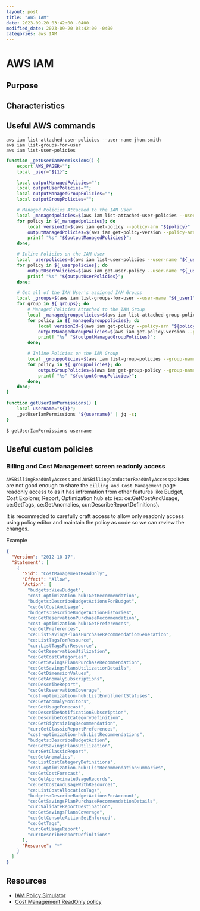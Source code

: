 ```yaml
---
layout: post
title: "AWS IAM"
date: 2023-09-20 03:42:00 -0400
modified_date: 2023-09-20 03:42:00 -0400
categories: aws IAM
---
```


# AWS IAM

## Purpose

## Characteristics

## Useful AWS commands

```
aws iam list-attached-user-policies --user-name jhon.smith
aws iam list-groups-for-user
aws iam list-user-policies
```

```sh
function _getUserIamPermissions() {
    export AWS_PAGER="";
    local _user="${1}";

    local outputManagedPolicies="";
    local outputUserPolicies="";
    local outputManagedGroupPolicies="";
    local outputGroupPolicies="";

    # Managed Policies Attached to the IAM User
    local _managedpolicies=$(aws iam list-attached-user-policies --user-name "${_user}" | jq -r '.AttachedPolicies[].PolicyArn';);
    for policy in ${_managedpolicies}; do
        local versionId=$(aws iam get-policy --policy-arn "${policy}" | jq -r '.Policy.DefaultVersionId';);
        outputManagedPolicies=$(aws iam get-policy-version --policy-arn "${policy}" --version-id "${versionId}";);
        printf "%s" "${outputManagedPolicies}";
    done;

    # Inline Policies on the IAM User
    local _userpolicies=$(aws iam list-user-policies --user-name "${_user}" | jq -r '.PolicyNames[]';);
    for policy in ${_userpolicies}; do
        outputUserPolicies=$(aws iam get-user-policy --user-name "${_user}" --policy-name "${policy}";);
        printf "%s" "${outputUserPolicies}";
    done;

    # Get all of the IAM User's assigned IAM Groups
    local _groups=$(aws iam list-groups-for-user --user-name "${_user}" | jq -r '.Groups[].GroupName';);
    for group in ${_groups}; do
        # Managed Policies Attached to the IAM Group
        local _managedgrouppolicies=$(aws iam list-attached-group-policies --group-name "${group}" | jq -r '.AttachedPolicies[].PolicyArn';);
        for policy in ${_managedgrouppolicies}; do
            local versionId=$(aws iam get-policy --policy-arn "${policy}" | jq -r '.Policy.DefaultVersionId';);
            outputManagedGroupPolicies=$(aws iam get-policy-version --policy-arn "${policy}" --version-id "${versionId}" | jq --arg arn "${policy}" '{"PolicyArn": $arn, "Policy": .}';);
            printf "%s" "${outputManagedGroupPolicies}";
        done;

        # Inline Policies on the IAM Group
        local _grouppolicies=$(aws iam list-group-policies --group-name "${group}" | jq -r '.PolicyNames[]';);
        for policy in ${_grouppolicies}; do
            outputGroupPolicies=$(aws iam get-group-policy --group-name "${group}" --policy-name "${policy}";);
            printf "%s" "${outputGroupPolicies}";
        done;
    done;
}

function getUserIamPermissions() {
    local username="${1}";
    _getUserIamPermissions "${username}" | jq -s;
}

```

```sh
$ getUserIamPermissions username
```

## Useful custom policies

### Billing and Cost Management screen readonly access

`AWSBillingReadOnlyAccess` and `AWSBillingConductorReadOnlyAccess`policies are not good enough to share the `Billing and Cost Management` page readonly access to as it has infromation from other features like Budget, Cost Explorer, Report, Optimization hub etc (ex: ce:GetCostAndUsage, ce:GetTags, ce:GetAnomalies, cur:DescribeReportDefinitions).

It is recommeded to carefully craft access to allow only readonly access using policy editor and maintain the policy as code so we can review the changes.

Example

```json
{
  "Version": "2012-10-17",
  "Statement": [
    {
      "Sid": "CostManagementReadOnly",
      "Effect": "Allow",
      "Action": [
        "budgets:ViewBudget",
        "cost-optimization-hub:GetRecommendation",
        "budgets:DescribeBudgetActionsForBudget",
        "ce:GetCostAndUsage",
        "budgets:DescribeBudgetActionHistories",
        "ce:GetReservationPurchaseRecommendation",
        "cost-optimization-hub:GetPreferences",
        "ce:GetPreferences",
        "ce:ListSavingsPlansPurchaseRecommendationGeneration",
        "ce:ListTagsForResource",
        "cur:ListTagsForResource",
        "ce:GetReservationUtilization",
        "ce:GetCostCategories",
        "ce:GetSavingsPlansPurchaseRecommendation",
        "ce:GetSavingsPlansUtilizationDetails",
        "ce:GetDimensionValues",
        "ce:GetAnomalySubscriptions",
        "ce:DescribeReport",
        "ce:GetReservationCoverage",
        "cost-optimization-hub:ListEnrollmentStatuses",
        "ce:GetAnomalyMonitors",
        "ce:GetUsageForecast",
        "ce:DescribeNotificationSubscription",
        "ce:DescribeCostCategoryDefinition",
        "ce:GetRightsizingRecommendation",
        "cur:GetClassicReportPreferences",
        "cost-optimization-hub:ListRecommendations",
        "budgets:DescribeBudgetAction",
        "ce:GetSavingsPlansUtilization",
        "cur:GetClassicReport",
        "ce:GetAnomalies",
        "ce:ListCostCategoryDefinitions",
        "cost-optimization-hub:ListRecommendationSummaries",
        "ce:GetCostForecast",
        "ce:GetApproximateUsageRecords",
        "ce:GetCostAndUsageWithResources",
        "ce:ListCostAllocationTags",
        "budgets:DescribeBudgetActionsForAccount",
        "ce:GetSavingsPlanPurchaseRecommendationDetails",
        "cur:ValidateReportDestination",
        "ce:GetSavingsPlansCoverage",
        "ce:GetConsoleActionSetEnforced",
        "ce:GetTags",
        "cur:GetUsageReport",
        "cur:DescribeReportDefinitions"
      ],
      "Resource": "*"
    }
  ]
}
```

## Resources

- [IAM Policy Simulator](https://policysim.aws.amazon.com/home/index.jsp?#)
- [Cost Management ReadOnly policy](https://docs.aws.amazon.com/awsaccountbilling/latest/aboutv2/billing-example-policies.html#example-policy-ce-api)
